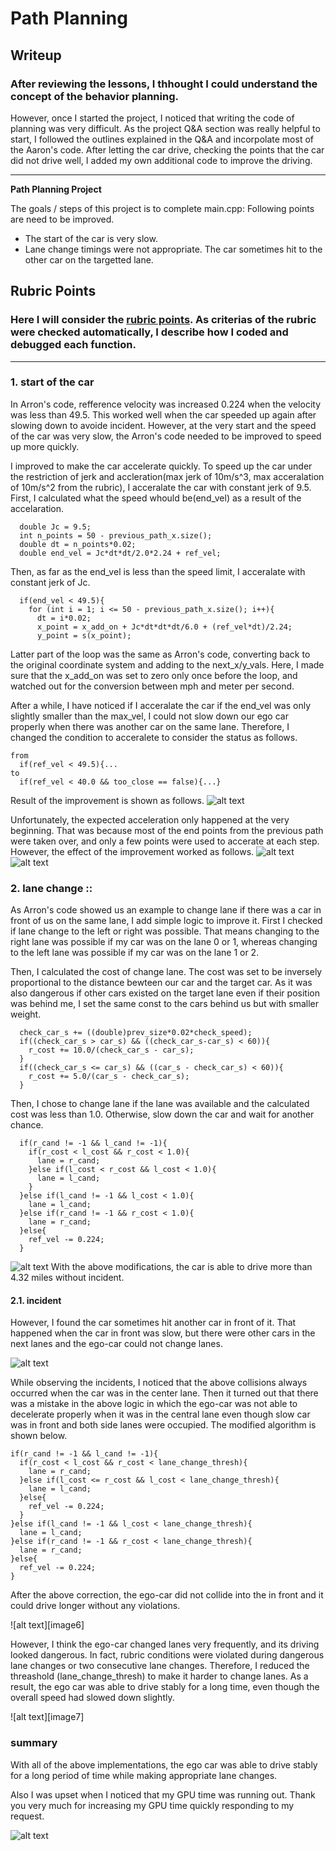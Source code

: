 # **Path Planning**

## Writeup

### After reviewing the lessons, I thhought I could understand the concept of the behavior planning.
However, once I started the project, I noticed that writing the code of planning was very difficult.
As the project Q&A section was really helpful to start, I followed the outlines explained in the Q&A and incorpolate most of the Aaron's code. After letting the car drive, checking the points that the car did not drive well, I added my own additional code to improve the driving.   

---

**Path Planning Project**

The goals / steps of this project is to complete main.cpp:
Following points are need to be improved.
* The start of the car is very slow.
* Lane change timings were not appropriate. The car sometimes hit to the other car on the targetted lane.

[//]: # (Image References)

[image1]: ./writeup/1_start_graph.jpg "start_graph"
[image2]: ./writeup/2_start_original.jpg "start_original"
[image3]: ./writeup/3_start_improved.jpg "start_improved"
[image4]: ./writeup/4_success01.jpg "success01"
[image5]: ./writeup/5_incident.jpg "incident"
[image4]: ./writeup/6_success02.jpg "success02"
[image4]: ./writeup/7_success03.jpg "success03"

## Rubric Points
### Here I will consider the [rubric points](https://review.udacity.com/#!/rubrics/1971/view). As criterias of the rubric were checked automatically, I describe how I coded and debugged each function.  

---
### 1. start of the car

In Arron's code, refference velocity was increased 0.224 when the velocity was less than 49.5. This worked well when the car speeded up again after slowing down to avoide incident. However, at the very start and the speed of the car was very slow, the Arron's code needed to be improved to speed up more quickly.     

I improved to make the car accelerate quickly.
To speed up the car under the restriction of jerk and accleration(max jerk of 10m/s^3, max acceralation of 10m/s^2 from the rubric), I acceralate the car with constant jerk of 9.5.
First, I calculated what the speed whould be(end_vel) as a result of the accelaration.

```
  double Jc = 9.5;
  int n_points = 50 - previous_path_x.size();
  double dt = n_points*0.02;
  double end_vel = Jc*dt*dt/2.0*2.24 + ref_vel;
```

Then, as far as the end_vel is less than the speed limit, I acceralate with constant jerk of Jc.

```
  if(end_vel < 49.5){
    for (int i = 1; i <= 50 - previous_path_x.size(); i++){
      dt = i*0.02;
      x_point = x_add_on + Jc*dt*dt*dt/6.0 + (ref_vel*dt)/2.24;
      y_point = s(x_point);
```
Latter part of the loop was the same as Arron's code, converting back to the original coordinate system and adding to the next_x/y_vals. Here, I made sure that the x_add_on was set to zero only once before the loop, and watched out for the conversion between mph and meter per second.

After a while, I have noticed if I acceralate the car if the end_vel was only slightly smaller than the max_vel, I could not slow down our ego car properly when there was another car on the same lane. Therefore, I changed the condition to acceralete to consider the status as follows.

```
from
  if(ref_vel < 49.5){...
to
  if(ref_vel < 40.0 && too_close == false){...}
```

Result of the improvement is shown as follows.
![alt text][image1]

Unfortunately, the expected acceleration only happened at the very beginning. That was because most of the end points from the previous path were taken over, and only a few points were used to accerate at each step. However, the effect of the improvement worked as follows.
![alt text][image2]
![alt text][image3]

### 2. lane change ::
As Arron's code showed us an example to change lane if there was a car in front of us on the same lane, I add simple logic to improve it. First I checked if lane change to the left or right was possible. That means changing to the right lane was possible if my car was on the lane 0 or 1, whereas changing to the left lane was possible if my car was on the lane 1 or 2.

Then, I calculated the cost of change lane. The cost was set to be inversely proportional to the distance bewteen our car and the target car. As it was also dangerous if other cars existed on the target lane even if their position was behind me, I set the same const to the cars behind us but with smaller weight.

```lane change
  check_car_s += ((double)prev_size*0.02*check_speed);
  if((check_car_s > car_s) && ((check_car_s-car_s) < 60)){
    r_cost += 10.0/(check_car_s - car_s);
  }
  if((check_car_s <= car_s) && ((car_s - check_car_s) < 60)){
    r_cost += 5.0/(car_s - check_car_s);
  }
```
Then, I chose to change lane if the lane was available and the calculated cost was less than 1.0. Otherwise, slow down the car and wait for another chance.

```lane change
  if(r_cand != -1 && l_cand != -1){
    if(r_cost < l_cost && r_cost < 1.0){
      lane = r_cand;
    }else if(l_cost < r_cost && l_cost < 1.0){
      lane = l_cand;
    }
  }else if(l_cand != -1 && l_cost < 1.0){
    lane = l_cand;
  }else if(r_cand != -1 && r_cost < 1.0){
    lane = r_cand;
  }else{
    ref_vel -= 0.224;
  }
```

![alt text][image4]
With the above modifications, the car is able to drive more than 4.32 miles without incident.

#### 2.1. incident
However, I found the car sometimes hit another car in front of it. That happened when the car in front was slow, but there were other cars in the next lanes and the ego-car could not change lanes.   

![alt text][image5]

While observing the incidents, I noticed that the above collisions always occurred when the car was in the center lane. Then it turned out that there was a mistake in the above logic in which the ego-car was not able to decelerate properly when it was in the central lane even though slow car was in front and both side lanes were occupied. The modified algorithm is shown below.

```lane change
if(r_cand != -1 && l_cand != -1){
  if(r_cost < l_cost && r_cost < lane_change_thresh){
    lane = r_cand;
  }else if(l_cost <= r_cost && l_cost < lane_change_thresh){
    lane = l_cand;
  }else{
    ref_vel -= 0.224;
  }
}else if(l_cand != -1 && l_cost < lane_change_thresh){
  lane = l_cand;
}else if(r_cand != -1 && r_cost < lane_change_thresh){
  lane = r_cand;
}else{
  ref_vel -= 0.224;
}
```

After the above correction, the ego-car did not collide into the in front and it could drive longer without any violations.

![alt text][image6]

However, I think the ego-car changed lanes very frequently, and its driving looked dangerous. In fact, rubric conditions were violated during dangerous lane changes or two consecutive lane changes.
Therefore, I reduced the threashold (lane_change_thresh) to make it harder to change lanes.
As a result, the ego car was able to drive stably for a long time, even though the overall speed had slowed down slightly.

![alt text][image7]

### summary
With all of the above implementations, the ego car was able to drive stably for a long period of time while making appropriate lane changes.

Also I was upset when I noticed that my GPU time was running out. Thank you very much for increasing my GPU time quickly responding to my request.

![alt text][image4]

